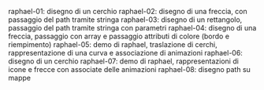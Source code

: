 
raphael-01: disegno di un cerchio
raphael-02: disegno di una freccia, con passaggio del path tramite stringa
raphael-03: disegno di un rettangolo, passaggio del path tramite stringa con parametri 
raphael-04: disegno di una freccia, passaggio con array e passaggio attributi di colore (bordo e riempimento)
raphael-05: demo di raphael, traslazione di cerchi, rappresentazione di una curva e associazione di animazioni
raphael-06: disegno di un cerchio
raphael-07: demo di raphael, rappresentazioni di icone e frecce con associate delle animazioni
raphael-08: disegno path su mappe
